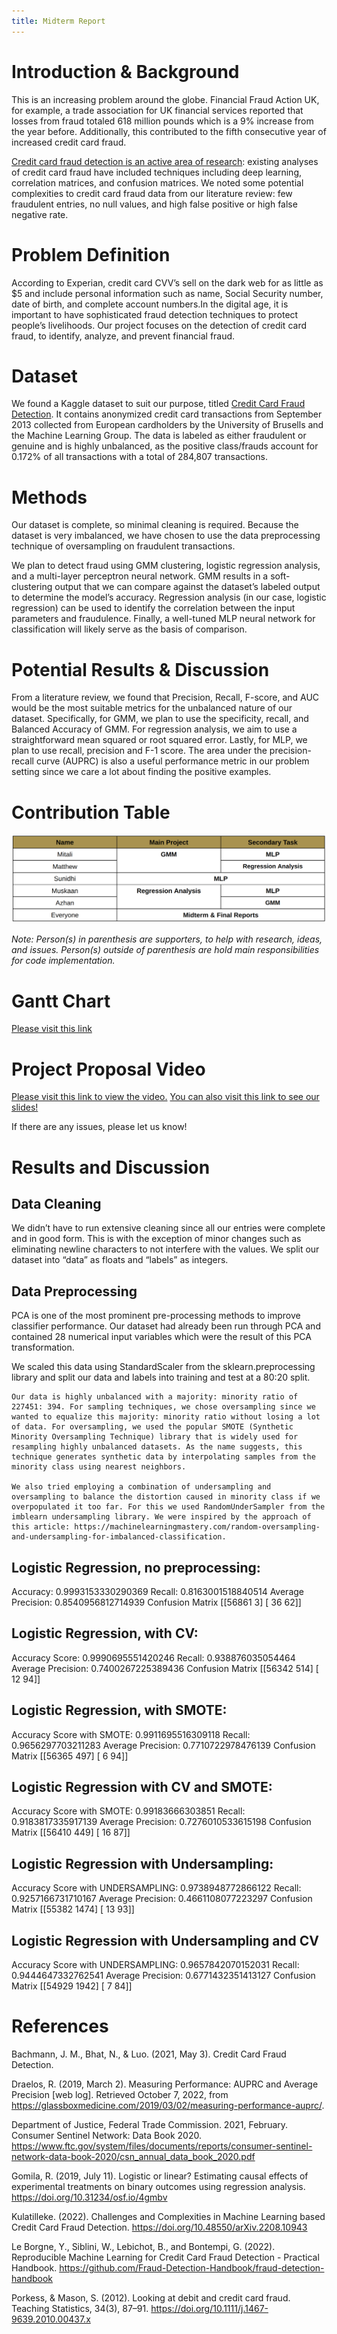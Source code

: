```yaml
---
title: Midterm Report
---
```


# Introduction & Background
This is an increasing problem around the globe. Financial Fraud Action UK, for example, a trade association for UK financial services reported that losses from fraud totaled 618 million pounds which is a 9% increase from the year before. Additionally, this contributed to the fifth consecutive year of increased credit card fraud.

[Credit card fraud detection is an active area of research](https://fraud-detection-handbook.github.io/fraud-detection-handbook/Foreword.html#): existing analyses of credit card fraud have included techniques including deep learning, correlation matrices, and confusion matrices. We noted some potential complexities to credit card fraud data from our literature review: few fraudulent entries, no null values, and high false positive or high false negative rate.


# Problem Definition
According to Experian, credit card CVV’s sell on the dark web for as little as $5 and include personal information such as name, Social Security number, date of birth, and complete account numbers.In the digital age, it is important to have sophisticated fraud detection techniques to protect people’s livelihoods. Our project focuses on the detection of credit card fraud, to identify, analyze, and prevent financial fraud.


# Dataset
We found a Kaggle dataset to suit our purpose, titled [Credit Card Fraud Detection](https://www.kaggle.com/datasets/mlg-ulb/creditcardfraud). It contains anonymized credit card transactions from September 2013 collected from European cardholders by the University of Brusells and the Machine Learning Group. The data is labeled as either fraudulent or genuine and is highly unbalanced, as the positive class/frauds account for 0.172% of all transactions with a total of 284,807 transactions.

# Methods
Our dataset is complete, so minimal cleaning is required. Because the dataset is very imbalanced, we have chosen to use the data preprocessing technique of oversampling on fraudulent transactions. 

We plan to detect fraud using GMM clustering, logistic regression analysis, and a multi-layer perceptron neural network. GMM results in a soft-clustering output that we can compare against the dataset’s labeled output to determine the model’s accuracy. Regression analysis (in our case, logistic regression) can be used to identify the correlation between the input parameters and fraudulence. Finally, a well-tuned MLP neural network for classification will likely serve as the basis of comparison.

# Potential Results & Discussion
From a literature review, we found that Precision, Recall, F-score, and AUC would be the most suitable metrics for the unbalanced nature of our dataset. Specifically, for GMM, we plan to use the specificity, recall, and Balanced Accuracy of GMM. For regression analysis, we aim to use a straightforward mean squared or root squared error. Lastly, for MLP, we plan to use recall, precision and F-1 score. The area under the precision-recall curve (AUPRC) is also a useful performance metric in our problem setting since we care a lot about finding the positive examples.
# Contribution Table
![Contribution Table](images/contrib.png)

_Note: Person(s) in parenthesis are supporters, to help with research, ideas, and issues. Person(s) outside of parenthesis are hold main responsibilities for code implementation._

# Gantt Chart

[Please visit this link](https://docs.google.com/spreadsheets/d/1po2iJ1vFaG1CmB4J_Djwdk4p0TJhpWTq/edit?usp=sharing&ouid=108835189571718457513&rtpof=true&sd=true)

# Project Proposal Video

[Please visit this link to view the video.](https://drive.google.com/file/d/1r7rxllHFUsLnQqLfOq9kNSNOA2zKj3Yu/view?usp=sharing) [You can also visit this link to see our slides!](https://docs.google.com/presentation/d/1XgGfCcNP65d0k5lsMeJvIVTUFTnzbxMga3VwtFhcM-E/edit?usp=sharing)

If there are any issues, please let us know!

# Results and Discussion

## Data Cleaning

We didn’t have to run extensive cleaning since all our entries were complete and in good form. This is with the exception of minor changes such as eliminating newline characters to not interfere with the values. We split our dataset into “data” as floats and “labels” as integers.

## Data Preprocessing

PCA is one of the most prominent pre-processing methods to improve classifier performance. Our dataset had already been run through PCA and contained 28 numerical input variables which were the result of this PCA transformation. 

We scaled this data using StandardScaler from the sklearn.preprocessing library and split our data and labels into training and test at a 80:20 split. 

	Our data is highly unbalanced with a majority: minority ratio of 227451: 394. For sampling techniques, we chose oversampling since we wanted to equalize this majority: minority ratio without losing a lot of data. For oversampling, we used the popular SMOTE (Synthetic Minority Oversampling Technique) library that is widely used for resampling highly unbalanced datasets. As the name suggests, this technique generates synthetic data by interpolating samples from the minority class using nearest neighbors.  

	We also tried employing a combination of undersampling and oversampling to balance the distortion caused in minority class if we overpopulated it too far. For this we used RandomUnderSampler from the imblearn undersampling library. We were inspired by the approach of this article: https://machinelearningmastery.com/random-oversampling-and-undersampling-for-imbalanced-classification. 

## Logistic Regression, no preprocessing:

Accuracy: 0.9993153330290369
Recall: 0.8163001518840514
Average Precision: 0.8540956812714939
Confusion Matrix
 [[56861     3]
 [   36    62]]


## Logistic Regression, with CV:

Accuracy Score: 0.9990695551420246
Recall: 0.938876035054464
Average Precision: 0.7400267225389436
Confusion Matrix
 [[56342   514]
 [   12    94]]


## Logistic Regression, with SMOTE:

Accuracy Score with SMOTE: 0.9911695516309118
Recall: 0.9656297703211283
Average Precision: 0.7710722978476139
Confusion Matrix
 [[56365   497]
 [    6    94]]



## Logistic Regression with CV and SMOTE:

Accuracy Score with SMOTE: 0.99183666303851
Recall: 0.9183817335917139
Average Precision: 0.7276010533615198
Confusion Matrix
 [[56410   449]
 [   16    87]]



## Logistic Regression with Undersampling:

Accuracy Score with UNDERSAMPLING: 0.9738948772866122
Recall: 0.9257166731710167
Average Precision: 0.4661108077223297
Confusion Matrix
 [[55382  1474]
 [   13    93]]


## Logistic Regression with Undersampling and CV

Accuracy Score with UNDERSAMPLING: 0.9657842070152031
Recall: 0.9444647332762541
Average Precision: 0.6771432351413127
Confusion Matrix
 [[54929  1942]
 [    7    84]]

# References 

Bachmann, J. M., Bhat, N., & Luo. (2021, May 3). Credit Card Fraud Detection. 

Draelos, R. (2019, March 2). Measuring Performance: AUPRC and Average Precision [web log]. Retrieved October 7, 2022, from https://glassboxmedicine.com/2019/03/02/measuring-performance-auprc/. 

Department of Justice, Federal Trade Commission. 2021, February. Consumer Sentinel Network: Data Book 2020. https://www.ftc.gov/system/files/documents/reports/consumer-sentinel-network-data-book-2020/csn_annual_data_book_2020.pdf

Gomila, R. (2019, July 11). Logistic or linear? Estimating causal effects of experimental treatments on binary outcomes using regression analysis. https://doi.org/10.31234/osf.io/4gmbv

Kulatilleke. (2022). Challenges and Complexities in Machine Learning based Credit Card Fraud Detection. https://doi.org/10.48550/arXiv.2208.10943

Le Borgne, Y., Siblini, W., Lebichot, B., and Bontempi, G. (2022). Reproducible Machine Learning for Credit Card Fraud Detection - Practical Handbook. https://github.com/Fraud-Detection-Handbook/fraud-detection-handbook

Porkess, & Mason, S. (2012). Looking at debit and credit card fraud. Teaching Statistics, 34(3), 87–91. https://doi.org/10.1111/j.1467-9639.2010.00437.x



